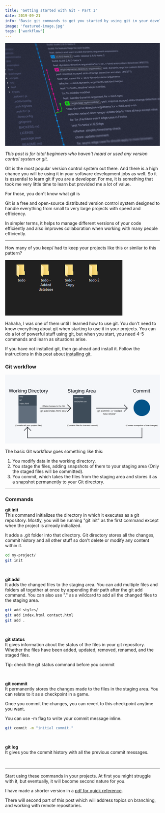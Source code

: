 ```yaml
---
title: 'Getting started with Git - Part 1'
date: 2019-09-21
info: 'Basic git commands to get you started by using git in your development workflow.'
image: 'featured-image.jpg'
tags: ['workflow']
---
```


![git history](featured-image.jpg)

_This post is for total beginners who haven't heard or used any version control system or git._

Git is the most popular version control system out there. And there is a high chance you will be using it in your software development jobs as well. So it is essential to learn git if you are a developer. For me, it is something that took me very little time to learn but provided me a lot of value.

For those, you don't know what git is <br />
<div class="code-line">
    Git is a free and open-source distributed version control system designed to handle everything from small to very large projects with speed and efficiency.
</div>

In simpler terms, it helps to manage different versions of your code efficiently and also improves collaboration when working with many people efficiently.

<hr />

How many of you keep/ had to keep your projects like this or similar to this pattern?

![Project structure without git](project-structure.png)

Hahaha, I was one of them until I learned how to use git. You don't need to know everything about git when starting to use it in your projects. You can do a lot of powerful stuff using git, but when you start, you need 4-5 commands and learn as situations arise. 

If you have not installed git, then go ahead and install it. Follow the instructions in this post about [installing git](https://git-scm.com/book/en/v1/Getting-Started-Installing-Git).

### Git workflow

![Git workflow](git-workflow.png)

The basic Git workflow goes something like this:

1. You modify data in the working directory.
2. You stage the files, adding snapshots of them to your staging area (Only the staged files will be committed).
3. You commit, which takes the files from the staging area and stores it as a snapshot permanently to your Git directory.

<hr />

### Commands

**git init**
<br />
This command initializes the directory in which it executes as a git repository. Mostly, you will be running "git init" as the first command except when the project is already initialized.

It adds a .git folder into that directory. Git directory stores all the changes, commit history and all other stuff so don't delete or modify any content within it.

```bash
cd my-project/
git init
```

<br />

**git add**
<br/>
It adds the changed files to the staging area. You can add multiple files and folders all together at once by appending their path after the git add command.
You can also use "." as a wildcard to add all the changed files to the staging area.

```bash
git add styles/
git add index.html contact.html
git add .
```

<br />

**git status** 
<br />
It gives information about the status of the files in your git repository. Whether the files have been added, updated, removed, renamed, and the staged files.

Tip: check the git status command before you commit

<br />

**git commit**
<br />
It permanently stores the changes made to the files in the staging area. You can relate to it as a checkpoint in a game.

Once you commit the changes, you can revert to this checkpoint anytime you want.

You can use -m flag to write your commit message inline.

```bash
git commit -m "initial commit."
```

<br />

**git log**
<br />
It gives you the commit history with all the previous commit messages.

<br />
<hr/>

Start using these commands in your projects. At first you might struggle with it, but eventually, it will become second nature for you.

I have made a shorter version in a [pdf for quick reference](reference.pdf).

There will second part of this post which will address topics on branching, and working with remote repositories.
